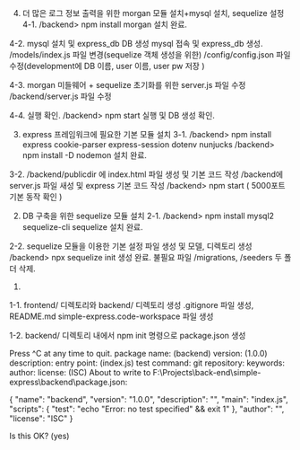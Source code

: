 4. 더 많은 로그 정보 출력을 위한 morgan 모듈 설치+mysql 설치, sequelize 설정
4-1.
/backend> npm install morgan
설치 완료.

4-2. mysql 설치 및 express_db DB 생성
mysql 접속 및 express_db 생성.
/models/index.js 파일 변경(sequelize 객체 생성을 위한)
/config/config.json 파일 수정(development에 DB 이름, user 이름, user pw 저장 )

4-3. morgan 미들웨어 + sequelize 초기화를 위한 server.js 파일 수정
/backend/server.js 파일 수정

4-4. 실행 확인.
/backend> npm start
실행 및 DB 생성 확인.


3. express 프레임워크에 필요한 기본 모듈 설치
3-1.
/backend> npm install express cookie-parser express-session dotenv nunjucks
/backend> npm install -D nodemon
설치 완료.

3-2.
/backend/publicdir 에 index.html 파일 생성 및 기본 코드 작성
/backend에 server.js 파일 새성 및 express 기본 코드 작성
/backend> npm start 
( 5000포트 기본 동작 확인 )

2. DB 구축을 위한 sequelize 모듈 설치 
2-1.
/backend> npm install mysql2 sequelize-cli sequelize
설치 완료.

2-2.
sequelize 모듈을 이용한 기본 설정 파일 생성 및 모델, 디렉토리 생성 
/backend> npx sequelize init
생성 완료.
불필요 파일 /migrations, /seeders 두 폴더 삭제.

1.
1-1.
frontend/ 디렉토리와
backend/ 디렉토리 생성
.gitignore 파일 생성,
README.md
simple-express.code-workspace 파일 생성

1-2.
backend/ 디렉토리 내에서
npm init 명령으로 package.json 생성

Press ^C at any time to quit.
package name: (backend)
version: (1.0.0)
description:
entry point: (index.js)
test command:
git repository:
keywords:
author:
license: (ISC)
About to write to F:\Projects\back-end\simple-express\backend\package.json:

{
  "name": "backend",
  "version": "1.0.0",
  "description": "",
  "main": "index.js",
  "scripts": {
    "test": "echo \"Error: no test specified\" && exit 1"
  },
  "author": "",
  "license": "ISC"
}


Is this OK? (yes)

